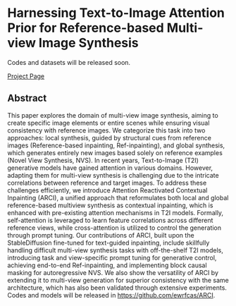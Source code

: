 # Harnessing Text-to-Image Attention Prior for Reference-based Multi-view Image Synthesis

Codes and datasets will be released soon.

[Project Page](https://ewrfcas.github.io/ARCI/)

## Abstract

This paper explores the domain of multi-view image synthesis,
aiming to create specific image elements or entire
scenes while ensuring visual consistency with reference images.
We categorize this task into two approaches: local
synthesis, guided by structural cues from reference images
(Reference-based inpainting, Ref-inpainting), and global synthesis,
which generates entirely new images based solely on
reference examples (Novel View Synthesis, NVS). In recent
years, Text-to-Image (T2I) generative models have gained
attention in various domains. However, adapting them for
multi-view synthesis is challenging due to the intricate correlations
between reference and target images. To address
these challenges efficiently, we introduce Attention Reactivated
Contextual Inpainting (ARCI), a unified approach that
reformulates both local and global reference-based multiview
synthesis as contextual inpainting, which is enhanced
with pre-existing attention mechanisms in T2I models. Formally,
self-attention is leveraged to learn feature correlations
across different reference views, while cross-attention
is utilized to control the generation through prompt tuning.
Our contributions of ARCI, built upon the StableDiffusion
fine-tuned for text-guided inpainting, include skillfully handling
difficult multi-view synthesis tasks with off-the-shelf
T2I models, introducing task and view-specific prompt tuning
for generative control, achieving end-to-end Ref-inpainting,
and implementing block causal masking for autoregressive
NVS. We also show the versatility of ARCI by extending it
to multi-view generation for superior consistency with the
same architecture, which has also been validated through
extensive experiments. Codes and models will be released in
https://github.com/ewrfcas/ARCI.